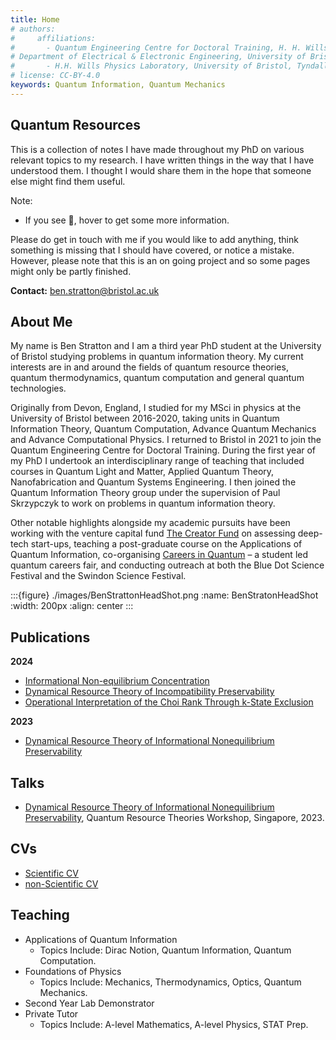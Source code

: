 ```yaml
---
title: Home
# authors:
#     affiliations:
#       - Quantum Engineering Centre for Doctoral Training, H. H. Wills Physics Laboratory and
# Department of Electrical & Electronic Engineering, University of Bristol, BS8 1FD, UK
#       - H.H. Wills Physics Laboratory, University of Bristol, Tyndall Avenue, Bristol, BS8 1TL, UK
# license: CC-BY-4.0
keywords: Quantum Information, Quantum Mechanics
---
```


## Quantum Resources

This is a collection of notes I have made throughout my PhD on various relevant topics to my research. I have written things in the way that I have understood them. I thought I would share them in the hope that someone else might find them useful. 

Note:
- If you see 💭, hover to get some more information. 

Please do get in touch with me if you would like to add anything, think something is missing that I should have covered, or notice a mistake. However, please note that this is an on going project and so some pages might only be partly finished. 

**Contact:** ben.stratton@bristol.ac.uk

## About Me

My name is Ben Stratton and I am a third year PhD student at the University of Bristol studying problems in quantum information theory. My current interests are in and around the fields of quantum resource theories, quantum thermodynamics, quantum computation and general quantum technologies.

Originally from Devon, England, I studied for my MSci in physics at the University of Bristol between 2016-2020, taking units in Quantum Information Theory, Quantum Computation, Advance Quantum Mechanics and Advance Computational Physics. I returned to Bristol in 2021 to join the Quantum Engineering Centre for Doctoral Training. During the first year of my PhD I undertook an interdisciplinary range of teaching that included courses in Quantum Light and Matter, Applied Quantum Theory, Nanofabrication and Quantum Systems Engineering. I then joined the Quantum Information Theory group under the supervision of Paul Skrzypczyk to work on problems in quantum information theory.

Other notable highlights alongside my academic pursuits have been working with the venture capital fund [The Creator Fund](https://thecreatorfund.com/) on assessing deep-tech start-ups, teaching a post-graduate course on the Applications of Quantum Information, co-organising [Careers in Quantum](https://www.careers-in-quantum.com/) – a student led quantum careers fair, and conducting outreach at both the Blue Dot Science Festival and the Swindon Science Festival. 


:::{figure} ./images/BenStrattonHeadShot.png
:name: BenStratonHeadShot
:width: 200px
:align: center
:::

## Publications

**2024**

- [Informational Non-equilibrium Concentration](https://doi.org/10.48550/arXiv.2409.12759)
- [Dynamical Resource Theory of Incompatibility Preservability](https://doi.org/10.48550/arXiv.2408.06315)
- [Operational Interpretation of the Choi Rank Through k-State Exclusion](https://doi.org/10.1103/PhysRevA.110.L050601)

**2023**

- [Dynamical Resource Theory of Informational Nonequilibrium Preservability](https://journals.aps.org/prl/abstract/10.1103/PhysRevLett.132.110202)


## Talks

- [Dynamical Resource Theory of Informational Nonequilibrium Preservability](https://youtu.be/a3fyCOOdfL4?si=ODh8oSOnI1UZdwla), Quantum Resource Theories Workshop, Singapore, 2023. 

## CVs

- [Scientific CV](Benjamin_Stratton_CV.pdf)
- [non-Scientific CV](Benjamin_Stratton_CV___Non_Scientific.pdf)

## Teaching
- Applications of Quantum Information 
    * Topics Include: Dirac Notion, Quantum Information, Quantum Computation. 
- Foundations of Physics
    * Topics Include: Mechanics, Thermodynamics, Optics, Quantum Mechanics. 
- Second Year Lab Demonstrator
- Private Tutor 
    * Topics Include: A-level Mathematics, A-level Physics, STAT Prep. 

<!-- [![Made with MyST](https://img.shields.io/badge/made%20with-myst-orange)](https://myst.tools) -->

